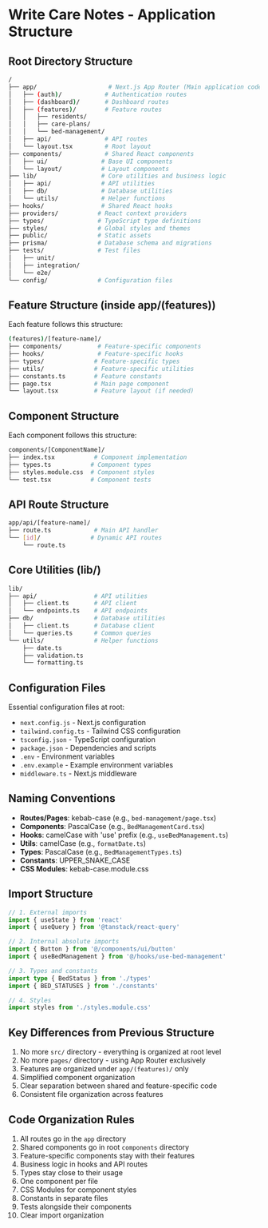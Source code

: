 # Write Care Notes - Application Structure

## Root Directory Structure
```bash
/
├── app/                    # Next.js App Router (Main application code)
│   ├── (auth)/            # Authentication routes
│   ├── (dashboard)/       # Dashboard routes
│   ├── (features)/        # Feature routes
│   │   ├── residents/     
│   │   ├── care-plans/    
│   │   └── bed-management/
│   ├── api/               # API routes
│   └── layout.tsx         # Root layout
├── components/            # Shared React components
│   ├── ui/               # Base UI components
│   └── layout/           # Layout components
├── lib/                  # Core utilities and business logic
│   ├── api/              # API utilities
│   ├── db/               # Database utilities
│   └── utils/            # Helper functions
├── hooks/                # Shared React hooks
├── providers/           # React context providers
├── types/               # TypeScript type definitions
├── styles/              # Global styles and themes
├── public/              # Static assets
├── prisma/              # Database schema and migrations
├── tests/               # Test files
│   ├── unit/
│   ├── integration/
│   └── e2e/
└── config/              # Configuration files
```

## Feature Structure (inside app/(features))
Each feature follows this structure:
```bash
(features)/[feature-name]/
├── components/          # Feature-specific components
├── hooks/               # Feature-specific hooks
├── types/              # Feature-specific types
├── utils/              # Feature-specific utilities
├── constants.ts        # Feature constants
├── page.tsx            # Main page component
└── layout.tsx          # Feature layout (if needed)
```

## Component Structure
Each component follows this structure:
```bash
components/[ComponentName]/
├── index.tsx           # Component implementation
├── types.ts           # Component types
├── styles.module.css  # Component styles
└── test.tsx           # Component tests
```

## API Route Structure
```bash
app/api/[feature-name]/
├── route.ts            # Main API handler
└── [id]/              # Dynamic API routes
    └── route.ts
```

## Core Utilities (lib/)
```bash
lib/
├── api/                # API utilities
│   ├── client.ts       # API client
│   └── endpoints.ts    # API endpoints
├── db/                 # Database utilities
│   ├── client.ts       # Database client
│   └── queries.ts      # Common queries
└── utils/              # Helper functions
    ├── date.ts
    ├── validation.ts
    └── formatting.ts
```

## Configuration Files
Essential configuration files at root:
- `next.config.js` - Next.js configuration
- `tailwind.config.ts` - Tailwind CSS configuration
- `tsconfig.json` - TypeScript configuration
- `package.json` - Dependencies and scripts
- `.env` - Environment variables
- `.env.example` - Example environment variables
- `middleware.ts` - Next.js middleware

## Naming Conventions
- **Routes/Pages**: kebab-case (e.g., `bed-management/page.tsx`)
- **Components**: PascalCase (e.g., `BedManagementCard.tsx`)
- **Hooks**: camelCase with 'use' prefix (e.g., `useBedManagement.ts`)
- **Utils**: camelCase (e.g., `formatDate.ts`)
- **Types**: PascalCase (e.g., `BedManagementTypes.ts`)
- **Constants**: UPPER_SNAKE_CASE
- **CSS Modules**: kebab-case.module.css

## Import Structure
```typescript
// 1. External imports
import { useState } from 'react'
import { useQuery } from '@tanstack/react-query'

// 2. Internal absolute imports
import { Button } from '@/components/ui/button'
import { useBedManagement } from '@/hooks/use-bed-management'

// 3. Types and constants
import type { BedStatus } from './types'
import { BED_STATUSES } from './constants'

// 4. Styles
import styles from './styles.module.css'
```

## Key Differences from Previous Structure
1. No more `src/` directory - everything is organized at root level
2. No more `pages/` directory - using App Router exclusively
3. Features are organized under `app/(features)/` only
4. Simplified component organization
5. Clear separation between shared and feature-specific code
6. Consistent file organization across features

## Code Organization Rules
1. All routes go in the `app` directory
2. Shared components go in root `components` directory
3. Feature-specific components stay with their features
4. Business logic in hooks and API routes
5. Types stay close to their usage
6. One component per file
7. CSS Modules for component styles
8. Constants in separate files
9. Tests alongside their components
10. Clear import organization
``` 